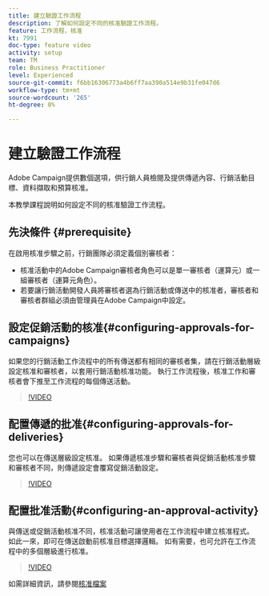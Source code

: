 ```yaml
---
title: 建立驗證工作流程
description: 了解如何設定不同的核准驗證工作流程。
feature: 工作流程，核准
kt: 7991
doc-type: feature video
activity: setup
team: TM
role: Business Practitioner
level: Experienced
source-git-commit: f6bb16306773a4b6ff7aa390a514e9b31fe047d6
workflow-type: tm+mt
source-wordcount: '265'
ht-degree: 0%

---
```



# 建立驗證工作流程

Adobe Campaign提供數個選項，供行銷人員檢閱及提供傳遞內容、行銷活動目標、資料擷取和預算核准。

本教學課程說明如何設定不同的核准驗證工作流程。

## 先決條件 {#prerequisite}

在啟用核准步驟之前，行銷團隊必須定義個別審核者：

* 核准活動中的Adobe Campaign審核者角色可以是單一審核者（運算元）或一組審核者（運算元角色）。
* 若要讓行銷活動開發人員將審核者選為行銷活動或傳送中的核准者，審核者和審核者群組必須由管理員在Adobe Campaign中設定。

## 設定促銷活動的核准{#configuring-approvals-for-campaigns}

如果您的行銷活動工作流程中的所有傳送都有相同的審核者集，請在行銷活動層級設定核准和審核者，以套用行銷活動核准功能。 執行工作流程後，核准工作和審核者會下推至工作流程的每個傳送活動。

>[!VIDEO](https://video.tv.adobe.com/v/25175?quality=12)

## 配置傳遞的批准{#configuring-approvals-for-deliveries}

您也可以在傳送層級設定核准。 如果傳遞核准步驟和審核者與促銷活動核准步驟和審核者不同，則傳遞設定會覆寫促銷活動設定。

>[!VIDEO](https://video.tv.adobe.com/v/25176?quality=12)

## 配置批准活動{#configuring-an-approval-activity}

與傳送或促銷活動核准不同，核准活動可讓使用者在工作流程中建立核准程式。 如此一來，即可在傳送啟動前核准目標選擇邏輯。 如有需要，也可允許在工作流程中的多個層級進行核准。

>[!VIDEO](https://video.tv.adobe.com/v/25174?quality=12)

如需詳細資訊，請參閱[核准檔案](https://experienceleague.adobe.com/docs/campaign-classic/using/automating-with-workflows/flow-control-activities/approval.html)
